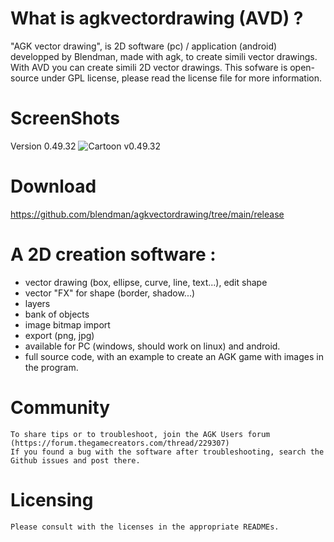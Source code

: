 # What is agkvectordrawing (AVD) ?

"AGK vector drawing", is 2D software (pc) / application (android) developped by Blendman, made with agk, to create simili vector drawings. With AVD you can create simili 2D vector drawings. This sofware is open-source under GPL license, please read the license file for more information.

# ScreenShots

Version 0.49.32
![Cartoon v0.49.32]([https://raw.github.com/blendman/agkvectordrawing/blob/main/images/agk_vectordrawing0.49.32.jpg](https://raw.githubusercontent.com/blendman/agkvectordrawing/main/images/agk_vectordrawing0.49.32.jpg))

# Download
https://github.com/blendman/agkvectordrawing/tree/main/release

# A 2D creation software : 
- vector drawing (box, ellipse, curve, line, text...), edit shape
- vector "FX" for shape (border, shadow...)
- layers
- bank of objects
- image bitmap import
- export (png, jpg)
- available for PC (windows, should work on linux) and android.
- full source code, with an example to create an AGK game with images in the program.

# Community

    To share tips or to troubleshoot, join the AGK Users forum (https://forum.thegamecreators.com/thread/229307)
    If you found a bug with the software after troubleshooting, search the Github issues and post there.

# Licensing

    Please consult with the licenses in the appropriate READMEs.


